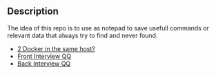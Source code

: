 ## Description

The idea of this repo is to use as notepad to save usefull commands or relevant data that always try to find and never found.

- [2 Docker in the same host?](./docker.md)
- [Front Interview QQ](./front.md)
- [Back Interview QQ](./back.md)